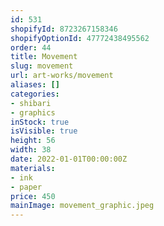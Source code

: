 ```yaml
---
id: 531
shopifyId: 8723267158346
shopifyOptionId: 47772438495562
order: 44
title: Movement
slug: movement
url: art-works/movement
aliases: []
categories:
- shibari
- graphics
inStock: true
isVisible: true
height: 56
width: 38
date: 2022-01-01T00:00:00Z
materials:
- ink
- paper
price: 450
mainImage: movement_graphic.jpeg
---
```

